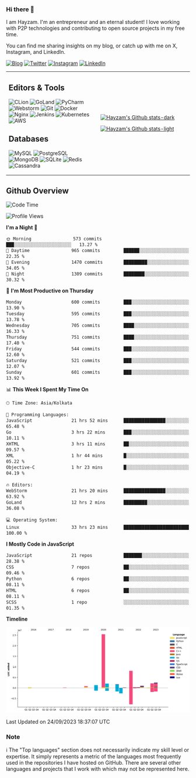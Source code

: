 ### Hi there 👋

I am Hayzam. I'm an entrepreneur and an eternal student! I love working with P2P technologies and contributing to open source projects in my free time.

You can find me sharing insights on my blog, or catch up with me on X, Instagram, and LinkedIn.

[![Blog](https://img.shields.io/badge/Blog-%2312100E.svg?&style=for-the-badge&logo=medium&logoColor=white)](https://hayzam.com)
[![Twitter](https://img.shields.io/badge/Twitter-%231DA1F2.svg?&style=for-the-badge&logo=X&logoColor=white)](https://twitter.com/hayzam_js)
[![Instagram](https://img.shields.io/badge/Instagram-%23E4405F.svg?&style=for-the-badge&logo=instagram&logoColor=white)](https://instagram.com/hayzam.ts)
[![LinkedIn](https://img.shields.io/badge/LinkedIn-%230077B5.svg?&style=for-the-badge&logo=linkedin&logoColor=white)](https://www.linkedin.com/in/hayzam-s-2b9b95139/)

<table width="100%">
<tr>
<td width="50%">

## Editors & Tools

![CLion](https://img.shields.io/badge/-CLion-000000?style=flat&logo=CLion)
![GoLand](https://img.shields.io/badge/-GoLand-000000?style=flat&logo=Goland)
![PyCharm](https://img.shields.io/badge/-PyCharm-000000?style=flat&logo=PyCharm)
![Webstorm](https://img.shields.io/badge/-WebStorm-000000?style=flat&logo=WebStorm)
![Git](https://img.shields.io/badge/-Git-000000?style=flat&logo=git)
![Docker](https://img.shields.io/badge/-Docker-000000?style=flat&logo=docker)
![Nginx](https://img.shields.io/badge/-Nginx-000000?style=flat&logo=nginx)
![Jenkins](https://img.shields.io/badge/-Jenkins-000000?style=flat&logo=jenkins)
![Kubernetes](https://img.shields.io/badge/-Kubernetes-000000?style=flat&logo=kubernetes)
![AWS](https://img.shields.io/badge/-AWS-000000?style=flat&logo=amazon-aws)

## Databases

![MySQL](https://img.shields.io/badge/-MySQL-000000?style=flat&logo=mysql)
![PostgreSQL](https://img.shields.io/badge/-PostgreSQL-000000?style=flat&logo=postgresql)
![MongoDB](https://img.shields.io/badge/-MongoDB-000000?style=flat&logo=mongodb)
![SQLite](https://img.shields.io/badge/-SQLite-000000?style=flat&logo=sqlite)
![Redis](https://img.shields.io/badge/-Redis-000000?style=flat&logo=redis)
![Cassandra](https://img.shields.io/badge/-Cassandra-000000?style=flat&logo=apache-cassandra)
</div>

<td width="50%">
 
[![Hayzam's Github stats-dark](https://github-readme-stats.vercel.app/api?username=hayzamjs&show_icons=true&theme=dark#gh-dark-mode-only)](https://github.com/anuraghazra/github-readme-stats#gh-dark-mode-only)
 
[![Hayzam's Github stats-light](https://github-readme-stats.vercel.app/api?username=hayzamjs&show_icons=true&theme=default#gh-light-mode-only)](https://github.com/anuraghazra/github-readme-stats#gh-light-mode-only)

</td>
</tr>
</table>
 
## Github Overview


<!--START_SECTION:waka-->
![Code Time](http://img.shields.io/badge/Code%20Time-92%20hrs%2056%20mins-blue)

![Profile Views](http://img.shields.io/badge/Profile%20Views-0-blue)

**I'm a Night 🦉** 

```text
🌞 Morning                573 commits         ███░░░░░░░░░░░░░░░░░░░░░░   13.27 % 
🌆 Daytime                965 commits         ██████░░░░░░░░░░░░░░░░░░░   22.35 % 
🌃 Evening                1470 commits        █████████░░░░░░░░░░░░░░░░   34.05 % 
🌙 Night                  1309 commits        ████████░░░░░░░░░░░░░░░░░   30.32 % 
```
📅 **I'm Most Productive on Thursday** 

```text
Monday                   600 commits         ███░░░░░░░░░░░░░░░░░░░░░░   13.90 % 
Tuesday                  595 commits         ███░░░░░░░░░░░░░░░░░░░░░░   13.78 % 
Wednesday                705 commits         ████░░░░░░░░░░░░░░░░░░░░░   16.33 % 
Thursday                 751 commits         ████░░░░░░░░░░░░░░░░░░░░░   17.40 % 
Friday                   544 commits         ███░░░░░░░░░░░░░░░░░░░░░░   12.60 % 
Saturday                 521 commits         ███░░░░░░░░░░░░░░░░░░░░░░   12.07 % 
Sunday                   601 commits         ███░░░░░░░░░░░░░░░░░░░░░░   13.92 % 
```


📊 **This Week I Spent My Time On** 

```text
🕑︎ Time Zone: Asia/Kolkata

💬 Programming Languages: 
JavaScript               21 hrs 52 mins      ████████████████░░░░░░░░░   65.48 % 
Go                       3 hrs 22 mins       ███░░░░░░░░░░░░░░░░░░░░░░   10.11 % 
XHTML                    3 hrs 11 mins       ██░░░░░░░░░░░░░░░░░░░░░░░   09.57 % 
XML                      1 hr 44 mins        █░░░░░░░░░░░░░░░░░░░░░░░░   05.22 % 
Objective-C              1 hr 23 mins        █░░░░░░░░░░░░░░░░░░░░░░░░   04.19 % 

🔥 Editors: 
WebStorm                 21 hrs 20 mins      ████████████████░░░░░░░░░   63.92 % 
GoLand                   12 hrs 2 mins       █████████░░░░░░░░░░░░░░░░   36.08 % 

💻 Operating System: 
Linux                    33 hrs 23 mins      █████████████████████████   100.00 % 
```

**I Mostly Code in JavaScript** 

```text
JavaScript               21 repos            ███████░░░░░░░░░░░░░░░░░░   28.38 % 
CSS                      7 repos             ██░░░░░░░░░░░░░░░░░░░░░░░   09.46 % 
Python                   6 repos             ██░░░░░░░░░░░░░░░░░░░░░░░   08.11 % 
HTML                     6 repos             ██░░░░░░░░░░░░░░░░░░░░░░░   08.11 % 
SCSS                     1 repo              ░░░░░░░░░░░░░░░░░░░░░░░░░   01.35 % 
```



**Timeline**

![Lines of Code chart](https://raw.githubusercontent.com/hayzamjs/hayzamjs/main/assets/bar_graph.png)


 Last Updated on 24/09/2023 18:37:07 UTC
<!--END_SECTION:waka-->


### Note 

:information_source: The "Top languages" section does not necessarily indicate my skill level or expertise. It simply represents a metric of the languages most frequently used in the repositories I have hosted on GitHub. There are several other languages and projects that I work with which may not be represented here. 


